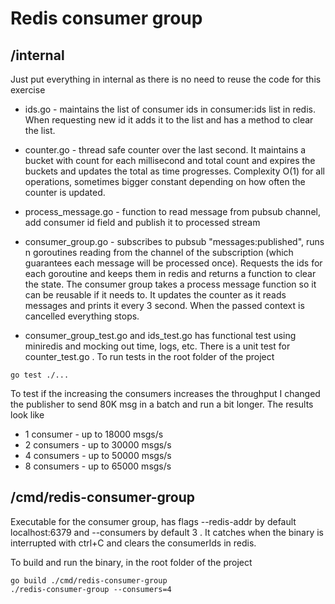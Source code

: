 # Redis consumer group

## /internal

Just put everything in internal as there is no need to reuse the code for this exercise

- ids.go - maintains the list of consumer ids in consumer:ids list in redis. When requesting new id it adds it to the list
and has a method to clear the list.

- counter.go - thread safe counter over the last second. It maintains a bucket with count for each millisecond and total
count and expires the buckets and updates the total as time progresses. Complexity O(1) for all operations, sometimes
bigger constant depending on how often the counter is updated.

- process_message.go - function to read message from pubsub channel, add consumer id field and publish it to processed
stream

- consumer_group.go - subscribes to pubsub "messages:published", runs n goroutines reading from the channel of the
subscription (which guarantees each message will be processed once). Requests the ids for each goroutine and keeps them
in redis and returns a function to clear the state. The consumer group takes a process message function so it can be
reusable if it needs to. It updates the counter as it reads messages and prints it every 3 second. When the passed
context is cancelled everything stops.

- consumer_group_test.go and ids_test.go has functional test using miniredis and mocking out time, logs, etc.
There is a unit test for counter_test.go . To run tests in the root folder of the project
``` 
go test ./...
 ```

To test if the increasing the consumers increases the throughput I changed the publisher to send 80K msg in a batch and
run a bit longer. The results look like

- 1 consumer - up to 18000 msgs/s
- 2 consumers - up to 30000 msgs/s
- 4 consumers - up to 50000 msgs/s
- 8 consumers - up to 65000 msgs/s

## /cmd/redis-consumer-group

Executable for the consumer group, has flags --redis-addr by default localhost:6379 and --consumers by default 3 . It
catches when the binary is interrupted with ctrl+C and clears the consumerIds in redis.

To build and run the binary, in the root folder of the project

```
go build ./cmd/redis-consumer-group
./redis-consumer-group --consumers=4
```

